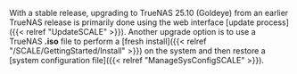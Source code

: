 &NewLine;

With a stable release, upgrading to TrueNAS 25.10 (Goldeye) from an earlier TrueNAS release is primarily done using the web interface [update process]({{< relref "UpdateSCALE" >}}).
Another upgrade option is to use a TrueNAS **.iso** file to perform a [fresh install]({{< relref "/SCALE/GettingStarted/Install" >}}) on the system and then restore a [system configuration file]({{< relref "ManageSysConfigSCALE" >}}).
